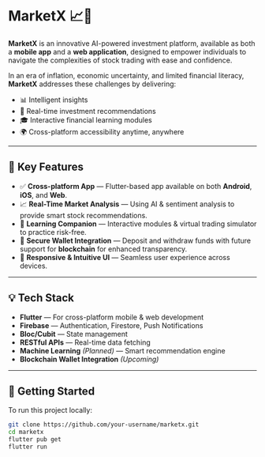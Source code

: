 # MarketX 📈💼

**MarketX** is an innovative AI-powered investment platform, available as both a **mobile app** and a **web application**, designed to empower individuals to navigate the complexities of stock trading with ease and confidence.

In an era of inflation, economic uncertainty, and limited financial literacy, **MarketX** addresses these challenges by delivering:

- 📊 Intelligent insights  
- 🔁 Real-time investment recommendations  
- 🎓 Interactive financial learning modules  
- 🌍 Cross-platform accessibility anytime, anywhere

---

## 🚀 Key Features

- ✅ **Cross-platform App** — Flutter-based app available on both **Android**, **iOS**, and **Web**.
- 📈 **Real-Time Market Analysis** — Using AI & sentiment analysis to provide smart stock recommendations.
- 🧠 **Learning Companion** — Interactive modules & virtual trading simulator to practice risk-free.
- 🔐 **Secure Wallet Integration** — Deposit and withdraw funds with future support for **blockchain** for enhanced transparency.
- 📱 **Responsive & Intuitive UI** — Seamless user experience across devices.

---

## 💡 Tech Stack

- **Flutter** — For cross-platform mobile & web development  
- **Firebase** — Authentication, Firestore, Push Notifications  
- **Bloc/Cubit** — State management  
- **RESTful APIs** — Real-time data fetching  
- **Machine Learning** *(Planned)* — Smart recommendation engine  
- **Blockchain Wallet Integration** *(Upcoming)*

---

## 🧪 Getting Started

To run this project locally:

```bash
git clone https://github.com/your-username/marketx.git
cd marketx
flutter pub get
flutter run
